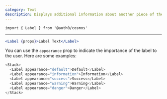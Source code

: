 ```yaml
---
category: Text
description: Displays additional information about another piece of the UI
---
```


`import { Label } from '@auth0/cosmos'`

---

```jsx
<Label {props}>Label Text</Label>
```

You can use the `appearance` prop to indicate the importance of the label to the user. Here are some examples:

```js
<Stack>
  <Label appearance="default">Default</Label>
  <Label appearance="information">Information</Label>
  <Label appearance="success">Success</Label>
  <Label appearance="warning">Warning</Label>
  <Label appearance="danger">Danger</Label>
</Stack>
```
